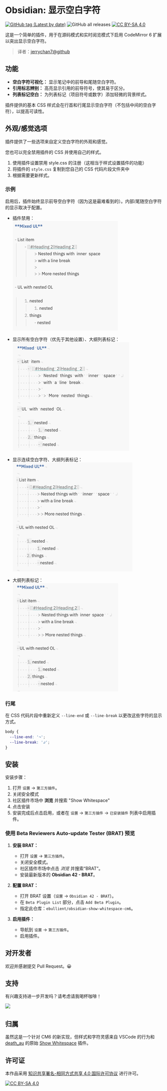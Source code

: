 # Obsidian: 显示空白字符

[![GitHub tag (Latest by date)](https://img.shields.io/github/v/tag/ebullient/obsidian-show-whitespace-cm6)](https://github.com/ebullient/obsidian-show-whitespace-cm6/releases) ![GitHub all releases](https://img.shields.io/github/downloads/ebullient/obsidian-show-whitespace-cm6/total?color=success) [![CC BY-SA 4.0][cc-by-sa-shield]][cc-by-sa]

这是一个简单的插件，用于在源码模式和实时阅览模式下启用 CodeMirror 6 扩展以突出显示空白字符。

> 译者：[jerrychan7@github](https://github.com/jerrychan7)

## 功能

- **空白字符可视化：** 显示笔记中的前导和尾随空白字符。
- **引用标志辨别：** 高亮显示引用的前导符号，使其易于区分。
- **列表标记空白：** 为列表标记（项目符号或数字）添加轻微的背景样式。

插件提供的基本 CSS 样式会在行首和行尾显示空白字符（不包括中间的空白字符），以提高可读性。

## 外观/感觉选项

插件提供了一些选项来自定义空白字符的外观和感觉。

您也可以完全禁用插件的 CSS 并使用自己的样式。

1. 使用插件设置禁用 style.css 的注册（这相当于样式设置插件的功能）
2. 将插件的 `style.css` 复制到您自己的 CSS 代码片段文件夹中
3. 根据需要更新样式。

### 示例

启用后，插件始终显示前导空白字符（因为这是最难看到的）。内部/尾随空白字符的显示取决于配置。

- 插件禁用：  
  <img width="337" alt="image" src="./imgs/plugin-disabled.png">

- 显示所有空白字符（优先于其他设置）、大纲列表标记：  
  <img width="374" alt="image" src="./imgs/show-all.png">

- 显示连续空白字符、大纲列表标记：  
  <img width="384" alt="image" src="./imgs/show-consecutive.png">

- 大纲列表标记：  
  <img width="338" alt="image" src="./imgs/outline-list-markers.png">

### 行尾

在 CSS 代码片段中重新定义 `--line-end` 或 `--line-break` 以更改这些字符的显示方式。

```css
body {
  --line-end: '¬';
  --line-break: '↲';
}
```

## 安装

安装步骤：

1. 打开 `设置` -> `第三方插件`。
2. 关闭安全模式
3. 社区插件市场中 **浏览** 并搜索 "Show Whitespace"
4. 点击安装
5. 安装完成后点击启用，或者在 `设置` -> `第三方插件` -> `已安装插件` 列表中启用插件。

### 使用 Beta Reviewers Auto-update Tester (BRAT) 预览

1. **安装 BRAT：**

   - 打开 `设置` -> `第三方插件`。
   - 关闭安全模式。
   - 社区插件市场中点击 *浏览* 并搜索“BRAT”。
   - 安装最新版本的 **Obsidian 42 - BRAT**。

2. **配置 BRAT：**

   - 打开 BRAT 设置（`设置` -> `Obsidian 42 - BRAT`）。
   - 在 `Beta Plugin List` 部分，点击 `Add Beta Plugin`。
   - 指定此仓库：`ebullient/obsidian-show-whitespace-cm6`。

3. **启用插件：**

   - 导航到 `设置` -> `第三方插件`。
   - 启用插件。

## 对开发者

欢迎并感谢提交 Pull Request。😀

## 支持

有兴趣支持进一步开发吗？请考虑请我喝杯咖啡！

[<img src="https://cdn.buymeacoffee.com/buttons/v2/default-blue.png" width="200px"/>](https://www.buymeacoffee.com/ebullient)

## 归属

虽然这是一个针对 CM6 的新实现，但样式和字符灵感来自 VSCode 的行为和 [death_au](https://github.com/deathau) 的原始 [Show Whitespace](https://github.com/deathau/cm-show-whitespace-obsidian) 插件。

## 许可证

本作品采用 [知识共享署名-相同方式共享 4.0 国际许可协议][cc-by-sa] 进行许可。

[![CC BY-SA 4.0](https://licensebuttons.net/l/by-sa/4.0/88x31.png)][cc-by-sa]

[cc-by-sa]: http://creativecommons.org/licenses/by-sa/4.0/
[cc-by-sa-image]: https://licensebuttons.net/l/by-sa/4.0/88x31.png
[cc-by-sa-shield]: https://img.shields.io/badge/License-CC%20BY--SA%204.0-lightgrey.svg
